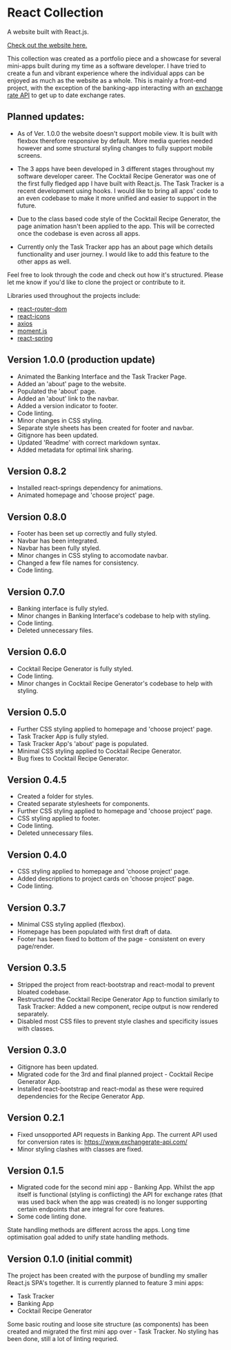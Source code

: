 # React Collection

A website built with React.js.

[Check out the website here.](https://react-collection.netlify.app/)

This collection was created as a portfolio piece and a showcase for
several mini-apps built during my time as a software developer. I have
tried to create a fun and vibrant experience where the individual apps
can be enjoyed as much as the website as a whole. This is mainly a
front-end project, with the exception of the banking-app interacting
with an
[exchange rate API](https://www.exchangerate-api.com/)
to get up to date exchange rates.

## Planned updates:

- As of Ver. 1.0.0 the website doesn't support mobile view. It is
  built with flexbox therefore responsive by default. More media
  queries needed however and some structural styling changes to
  fully support mobile screens.

- The 3 apps have been developed in 3 different stages throughout my
  software developer career. The Cocktail Recipe Generator was one
  of the first fully fledged app I have built with React.js. The
  Task Tracker is a recent development using hooks. I would like to
  bring all apps' code to an even codebase to make it more unified
  and easier to support in the future.

- Due to the class based code style of the Cocktail Recipe
  Generator, the page animation hasn't been applied to the app. This
  will be corrected once the codebase is even across all apps.

- Currently only the Task Tracker app has an about page which
  details functionality and user journey. I would like to add this
  feature to the other apps as well.

Feel free to look through the code and check out how it's structured. Please
let me know if you'd like to clone the project or contribute to it.

Libraries used throughout the projects include:

- [react-router-dom](https://reactrouter.com/web/guides/quick-start)
- [react-icons](https://react-icons.github.io/react-icons/)
- [axios](https://github.com/axios/axios)
- [moment.js](https://momentjs.com/)
- [react-spring](https://react-spring.io/basics)

## Version 1.0.0 (production update)

- Animated the Banking Interface and the Task Tracker Page.
- Added an 'about' page to the website.
- Populated the 'about' page.
- Added an 'about' link to the navbar.
- Added a version indicator to footer.
- Code linting.
- Minor changes in CSS styling.
- Separate style sheets has been created for footer and navbar.
- Gitignore has been updated.
- Updated 'Readme' with correct markdown syntax.
- Added metadata for optimal link sharing.

## Version 0.8.2

- Installed react-springs dependency for animations.
- Animated homepage and 'choose project' page.

## Version 0.8.0

- Footer has been set up correctly and fully styled.
- Navbar has been integrated.
- Navbar has been fully styled.
- Minor changes in CSS styling to accomodate navbar.
- Changed a few file names for consistency.
- Code linting.

## Version 0.7.0

- Banking interface is fully styled.
- Minor changes in Banking Interface's codebase to help with styling.
- Code linting.
- Deleted unnecessary files.

## Version 0.6.0

- Cocktail Recipe Generator is fully styled.
- Code linting.
- Minor changes in Cocktail Recipe Generator's codebase to help with styling.

## Version 0.5.0

- Further CSS styling applied to homepage and 'choose project' page.
- Task Tracker App is fully styled.
- Task Tracker App's 'about' page is populated.
- Minimal CSS styling applied to Cocktail Recipe Generator.
- Bug fixes to Cocktail Recipe Generator.

## Version 0.4.5

- Created a folder for styles.
- Created separate stylesheets for components.
- Further CSS styling applied to homepage and 'choose project' page.
- CSS styling applied to footer.
- Code linting.
- Deleted unnecessary files.

## Version 0.4.0

- CSS styling applied to homepage and 'choose project' page.
- Added descriptions to project cards on 'choose project' page.
- Code linting.

## Version 0.3.7

- Minimal CSS styling applied (flexbox).
- Homepage has been populated with first draft of data.
- Footer has been fixed to bottom of the page - consistent on every page/render.

## Version 0.3.5

- Stripped the project from react-bootstrap and react-modal to prevent bloated codebase.
- Restructured the Cocktail Recipe Generator App to function similarly to Task Tracker: Added a new component, recipe output is now rendered separately.
- Disabled most CSS files to prevent style clashes and specificity issues with classes.

## Version 0.3.0

- Gitignore has been updated.
- Migrated code for the 3rd and final planned project - Cocktail Recipe Generator App.
- Installed react-bootstrap and react-modal as these were required dependencies for the Recipe Generator App.

## Version 0.2.1

- Fixed unsopported API requests in Banking App. The current API used for conversion rates is: https://www.exchangerate-api.com/
- Minor styling clashes with classes are fixed.

## Version 0.1.5

- Migrated code for the second mini app - Banking App. Whilst the app itself is functional (styling is conflicting) the API for exchange rates (that was used back when the app was created) is no longer supporting certain endpoints that are integral for core features.
- Some code linting done.

State handling methods are different across the apps. Long time optimisation goal added to unify state handling methods.

## Version 0.1.0 (initial commit)

The project has been created with the purpose of bundling my smaller React.js SPA's together.
It is currently planned to feature 3 mini apps:

- Task Tracker
- Banking App
- Cocktail Recipe Generator

Some basic routing and loose site structure (as components) has been created and migrated the first mini app over - Task Tracker.
No styling has been done, still a lot of linting requried.
